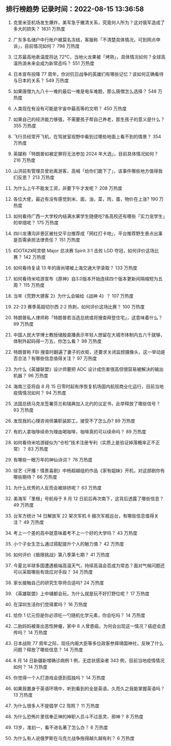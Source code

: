 
## 排行榜趋势 记录时间：2022-08-15 13:36:58
  
  1. 克里米亚机场发生爆炸，美军急于撇清关系，究竟何人所为？这对俄军造成了多大的损失？ 1831 万热度
    
  2. 广东多名储户中行账户被莫名冻结，客服称「不清楚具体情况，可到网点申诉」，目前情况如何？ 798 万热度
    
  3. 江苏最高地表温度将达 72℃，当地火龙果被「烤熟」，具体情况如何？全球高温热浪未来会成为新常态吗？ 551 万热度
    
  4. 日本宣布投降 77 周年，你对抗日战争的英雄们有哪些记忆？该如何正确看待与日本的关系？ 549 万热度
    
  5. 如果唐僧九九八十一难的最后一难是电车难题，那么唐僧怎么选择？ 548 万热度
    
  6. 人类现在有没有可能是宇宙中最高等的文明？ 450 万热度
    
  7. 如果自己的经济能力够强，不需要孩子帮自己养老，那生孩子的意义是什么？ 355 万热度
    
  8. 飞行员经常开飞机，在驾驶室视野中看到过哪些地面上看不到的情景？ 354 万热度
    
  9. 英媒称「特朗普如被定罪将无法参加 2024 年大选」，目前具体情况如何？ 216 万热度
    
  10. 山洪前有管理员曾劝离游客，高喊「给你们跪下了」，该事件哪些地方值得我们反思？ 213 万热度
    
  11. 为什么上午不能发工资，非要下午才发呢？ 208 万热度
    
  12. 各位大佬，最近有没有感觉到米、面，油，菜，肉，蛋，物价在上涨? 190 万热度
    
  13. 如何看待广西一大学校内结满水果学生随便吃?各高校还有哪些「实力宠学生」的举措呢？ 175 万热度
    
  14. 四川龙漕沟非景区被社交平台推荐成「网红打卡地」，平台推荐野生景点出事是否需承担法律责任？ 151 万热度
    
  15. 《DOTA2》阿灵顿 Major 总决赛 Spirit 3:1 击败 LGD 夺冠，如何评价这场比赛？ 142 万热度
    
  16. 如何看待复读 13 年的唐尚珺被上海交通大学录取？ 133 万热度
    
  17. 如何看待米哈游宣布《原神》自3.0版本开始连续四个版本更新间隔缩短为五周？ 115 万热度
    
  18. 当年《荒野大镖客 2》为什么会输给《战神 4》？ 107 万热度
    
  19. 22-23 赛季英超切尔西 2:2 热刺，如何评价这场比赛？ 100 万热度
    
  20. 特朗普私人律师称「特朗普若当选总统或将搜查拜登住宅」，这意味着什么？ 99 万热度
    
  21. 中国人民大学博士教授储殷直播表示年轻人想留在大城市体制内五六千就够，体制外起码得一万五，你怎么看？ 98 万热度
    
  22. 特朗普称 FBI 搜查时翻遍了妻子的衣柜，还要求关闭监控摄像头，这一举动是否合法？有哪些信息值得关注？ 97 万热度
    
  23. 为什么《英雄联盟》设计师要把 ADC 设计成伤害很高但很容易被解决的输出机器？ 96 万热度
    
  24. 海南三亚将自 8 月 15 日零时起有序恢复机场国内航班商业化运行，目前当地疫情情况如何？ 94 万热度
    
  25. 法国总统马克龙签署芬兰和瑞典加入北约的议定书，此举释放了哪些信号？ 93 万热度
    
  26. 发现我的心理咨询师兼职装卸工，接受不了怎么办? 89 万热度
    
  27. 有的人拿咖啡续命为理由喝咖啡，咖啡真的可以续命吗？ 89 万热度
    
  28. 如何看待米哈游疑似为“仓检”技术注册专利（实质上是验证掉落概率正不正常）？ 83 万热度
    
  29. 有哪些一眼万年的神仙诗词？ 78 万热度
    
  30. 综艺《开播！情景喜剧》中杨超越组的作品《家有姐妹》开机，对这部剧你有哪些期待？ 66 万热度
    
  31. 为什么优秀的人反而会被排挤呢？ 63 万热度
    
  32. 美海军「里根」号航母于 8 月 12 日前后再次南下，这背后透露了哪些信息？ 49 万热度
    
  33. 台军方统计 14 日解放军 22 架次军机 6 艘次军舰巡台，有哪些信息值得关注？ 49 万热度
    
  34. 考上一个差的高中就意味着考不上一个好的大学吗？ 43 万热度
    
  35. 小个子女生怎么通过搭配提升个人的魅力值？ 42 万热度
    
  36. 如何评价《极限挑战》第八季第七期？ 41 万热度
    
  37. 今夏北半球多国遭遇极端高温天气，持续高温会否成为常态？面对气候问题还可以采取哪些有效应对手段？ 34 万热度
    
  38. 家长接触自己的研究生导师合适吗? 24 万热度
    
  39. 《英雄联盟》上中辅都会玩，为什么就是玩不好打野位呢？ 17 万热度
    
  40. 在深圳生活你们觉得累吗？ 16 万热度
    
  41. 给你 1 亿元但是你必须吃一勺随机化学元素，你会吃吗？ 14 万热度
    
  42. 二胎妈妈被查出恶性肿瘤，家中 8 人曾患癌，为何会出现这一情况？癌症会遗传吗？ 14 万热度
    
  43. 日本战败 77 周年之际，现任内阁大臣等多位政客参拜靖国神社，反映了什么问题？释放了哪些信息？ 14 万热度
    
  44. 8 月 14 日新疆新增确诊病例 1 例，无症状感染者 343 例，目前当地疫情情况如何？ 14 万热度
    
  45. 你觉得一个人打游戏会感到孤独吗？ 14 万热度
    
  46. 如果我置身于英语环境中，听到看到的全是英语，久而久之我能掌握英语吗？ 13 万热度
    
  47. 为什么很多人不提倡学 C2 驾照？ 11 万热度
    
  48. 为什么恐怖片里信奉正神的神职人员斗不过恶灵、邪神？ 8 万热度
    
  49. 13岁，准初一，看不进名著了怎么办？ 6 万热度
    
  50. 为什么有人说俄罗斯在乌克兰战争拖得越久越有利？ 6 万热度
    
